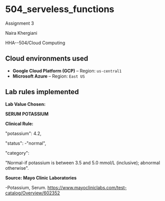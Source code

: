 # 504_serveless_functions
Assignment 3

Naira Khergiani

HHA--504/Cloud Computing

## Cloud environments used

- **Google Cloud Platform (GCP)** – Region: `us-central1`
- **Microsoft Azure** – Region: `East US`

## Lab rules implemented
**Lab Value Chosen:** 

**SERUM POTASSIUM**

**Clinical Rule:** 

"potassium": 4.2,

  "status": -"normal",
  
  "category": 
 
  "Normal-if potassium is between 3.5 and 5.0 mmol/L (inclusive); abnormal otherwise".

**Source: Mayo Clinic Laboratories** 

-Potassium, Serum. https://www.mayocliniclabs.com/test-catalog/Overview/602352





